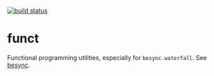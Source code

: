 [![build status](https://secure.travis-ci.org/gregrperkins/funct.png)](http://travis-ci.org/gregrperkins/funct)

# funct

Functional programming utilities, especially for `besync.waterfall`.
See [besync][besync].

 [besync]: https://github.com/gregrperkins/besync
